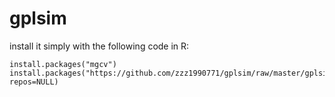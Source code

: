 # gplsim

install it simply with the following code in R:
```
install.packages("mgcv")
install.packages("https://github.com/zzz1990771/gplsim/raw/master/gplsim_0.1.0.tar.gz", repos=NULL)

```
